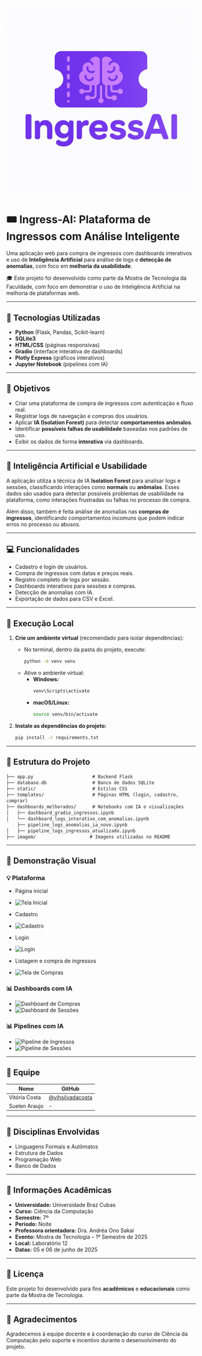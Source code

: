 # ![Logo do Projeto](imagem/logoIngressAI.png)

# 🎟️ Ingress-AI: Plataforma de Ingressos com Análise Inteligente

Uma aplicação web para compra de ingressos com dashboards interativos e uso de **Inteligência Artificial** para análise de logs e **detecção de anomalias**, com foco em **melhoria da usabilidade**.

🎓 Este projeto foi desenvolvido como parte da Mostra de Tecnologia da Faculdade, com foco em demonstrar o uso de Inteligência Artificial na melhoria de plataformas web.

---

## 🚀 Tecnologias Utilizadas

- **Python** (Flask, Pandas, Scikit-learn)
- **SQLite3**
- **HTML/CSS** (páginas responsivas)
- **Gradio** (interface interativa de dashboards)
- **Plotly Express** (gráficos interativos)
- **Jupyter Notebook** (pipelines com IA)

---

## 🎯 Objetivos

- Criar uma plataforma de compra de ingressos com autenticação e fluxo real.
- Registrar logs de navegação e compras dos usuários.
- Aplicar **IA (Isolation Forest)** para detectar **comportamentos anômalos**.
- Identificar **possíveis falhas de usabilidade** baseadas nos padrões de uso.
- Exibir os dados de forma **interativa** via dashboards.

---

## 🧠 Inteligência Artificial e Usabilidade

A aplicação utiliza a técnica de IA **Isolation Forest** para analisar logs e sessões, classificando interações como **normais** ou **anômalas**. Esses dados são usados para detectar possíveis problemas de usabilidade na plataforma, como interações frustradas ou falhas no processo de compra.

Além disso, também é feita análise de anomalias nas **compras de ingressos**, identificando comportamentos incomuns que podem indicar erros no processo ou abusos.

---

## 💻 Funcionalidades

- Cadastro e login de usuários.
- Compra de ingressos com datas e preços reais.
- Registro completo de logs por sessão.
- Dashboards interativos para sessões e compras.
- Detecção de anomalias com IA.
- Exportação de dados para CSV e Excel.

---

## 🧪 Execução Local

1. **Crie um ambiente virtual** (recomendado para isolar dependências):  
   - No terminal, dentro da pasta do projeto, execute:  
     ```bash
     python -m venv venv
     ```  
   - Ative o ambiente virtual:  
     - **Windows:**  
       ```bash
       venv\Scripts\activate
       ```  
     - **macOS/Linux:**  
       ```bash
       source venv/bin/activate
       ```

2. **Instale as dependências do projeto:**  
   ```bash
   pip install -r requirements.txt
---

## 📁 Estrutura do Projeto

```
├── app.py                      # Backend Flask
├── database.db                 # Banco de dados SQLite
├── static/                     # Estilos CSS
├── templates/                  # Páginas HTML (login, cadastro, comprar)
├── dashboards_melhorados/      # Notebooks com IA e visualizações
│   ├── dashboard_gradio_ingressos.ipynb
│   └── dashboard_logs_interativo_com_anomalias.ipynb
    ├── pipeline_logs_anomalias_ia_novo.ipynb
│   ├── pipeline_logs_ingressos_atualizado.ipynb
├── imagem/                    # Imagens utilizadas no README
```

---

## 📸 Demonstração Visual

### 💡 Plataforma

- Página inicial 
- ![Tela Inicial](imagem/telaInicial.png)

- Cadastro
- ![Cadastro](imagem/cadastro.png)

 - Login 
- ![Login](imagem/login.png)

- Listagem e compra de ingressos
- ![Tela de Compras](imagem/telaCompras.png)

### 📊 Dashboards com IA
- ![Dashboard de Compras](imagem/dashboardCompras.png)
- ![Dashboard de Sessões](imagem/dashboardSessoes.png)

### 📊 Pipelines com IA
- ![Pipeline de Ingressos](imagem/pipelineIngressos.png)
- ![Pipeline de Sessões](imagem/pipelineSessoes.png)

---

## 👥 Equipe

| Nome           | GitHub                                           |
|----------------|--------------------------------------------------|
| Vitória Costa  | [@vihsilvadacosta](https://github.com/vihsilvadacosta) |
| Suelen Araujo  | -                     |

---

## 🧠 Disciplinas Envolvidas

- Linguagens Formais e Autômatos
- Estrutura de Dados
- Programação Web
- Banco de Dados

---

## 🏫 Informações Acadêmicas

- **Universidade:** Universidade Braz Cubas  
- **Curso:** Ciência da Computação  
- **Semestre:** 7º  
- **Período:** Noite  
- **Professora orientadora:** Dra. Andréa Ono Sakai  
- **Evento:** Mostra de Tecnologia – 1º Semestre de 2025  
- **Local:** Laboratório 12  
- **Datas:** 05 e 06 de junho de 2025

---

## 📄 Licença

Este projeto foi desenvolvido para fins **acadêmicos** e **educacionais** como parte da Mostra de Tecnologia.

---

## 🙏 Agradecimentos

Agradecemos à equipe docente e à coordenação do curso de Ciência da Computação pelo suporte e incentivo durante o desenvolvimento do projeto.
